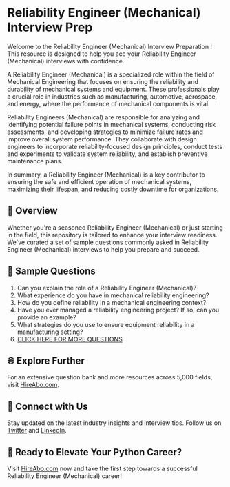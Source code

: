 # Reliability Engineer (Mechanical) Interview Prep

Welcome to the Reliability Engineer (Mechanical) Interview Preparation ! This resource is designed to help you ace your Reliability Engineer (Mechanical) interviews with confidence.

A Reliability Engineer (Mechanical) is a specialized role within the field of Mechanical Engineering that focuses on ensuring the reliability and durability of mechanical systems and equipment. These professionals play a crucial role in industries such as manufacturing, automotive, aerospace, and energy, where the performance of mechanical components is vital.

Reliability Engineers (Mechanical) are responsible for analyzing and identifying potential failure points in mechanical systems, conducting risk assessments, and developing strategies to minimize failure rates and improve overall system performance. They collaborate with design engineers to incorporate reliability-focused design principles, conduct tests and experiments to validate system reliability, and establish preventive maintenance plans.

In summary, a Reliability Engineer (Mechanical) is a key contributor to ensuring the safe and efficient operation of mechanical systems, maximizing their lifespan, and reducing costly downtime for organizations.

## 🚀 Overview

Whether you're a seasoned Reliability Engineer (Mechanical) or just starting in the field, this repository is tailored to enhance your interview readiness. We've curated a set of sample questions commonly asked in Reliability Engineer (Mechanical) interviews to help you prepare and succeed.

## 📝 Sample Questions

1. Can you explain the role of a Reliability Engineer (Mechanical)?
2. What experience do you have in mechanical reliability engineering?
3. How do you define reliability in a mechanical engineering context?
4. Have you ever managed a reliability engineering project? If so, can you provide an example?
5. What strategies do you use to ensure equipment reliability in a manufacturing setting?
6. [CLICK HERE FOR MORE QUESTIONS](https://hireabo.com/job/3_1_17/Reliability%20Engineer%20Mechanical)

## 🌐 Explore Further

For an extensive question bank and more resources across 5,000 fields, visit [HireAbo.com](https://www.hireabo.com).

## 📱 Connect with Us

Stay updated on the latest industry insights and interview tips. Follow us on [Twitter](https://twitter.com/hireabo) and [LinkedIn](https://www.linkedin.com/in/hire-abo-3609972a8/).

## 🚀 Ready to Elevate Your Python Career?

Visit [HireAbo.com](https://www.hireabo.com) now and take the first step towards a successful Reliability Engineer (Mechanical) career!